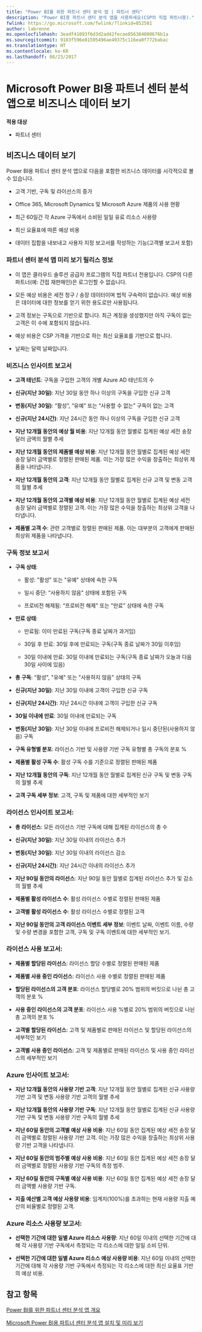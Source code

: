 ```yaml
---
title: "Power BI를 위한 파트너 센터 분석 앱 | 파트너 센터"
description: "Power BI용 파트너 센터 분석 앱을 사용하세요(CSP의 직접 파트너용)."
fwlink: https://go.microsoft.com/fwlink/?linkid=852581
author: labrenne
ms.openlocfilehash: 3eadf41093f6d3d2ad42fecae856384800676b1a
ms.sourcegitcommit: 9183f596e81595496ae49375c116ea0f772babac
ms.translationtype: HT
ms.contentlocale: ko-KR
ms.lasthandoff: 08/23/2017
---
```

# <a name="view-your-business-data-with-the-partner-center-analytics-app-for-microsoft-power-bi"></a>Microsoft Power BI용 파트너 센터 분석 앱으로 비즈니스 데이터 보기

**적용 대상**

-   파트너 센터

## <a name="view-your-business-data"></a>비즈니스 데이터 보기

Power BI용 파트너 센터 분석 앱으로 다음을 포함한 비즈니스 데이터를 시각적으로 볼 수 있습니다.

- 고객 기반, 구독 및 라이선스의 증가

- Office 365, Microsoft Dynamics 및 Microsoft Azure 제품의 사용 현황

- 최근 60일간 각 Azure 구독에서 소비된 일일 유료 리소스 사용량

- 최신 요율표에 따른 예상 비용

- 데이터 집합을 내보내고 사용자 지정 보고서를 작성하는 기능(고객별 보고서 포함) 

### <a name="about-the-partner-center-analytics-app-preview-release"></a>파트너 센터 분석 앱 미리 보기 릴리스 정보

 - 이 앱은 클라우드 솔루션 공급자 프로그램의 직접 파트너 전용입니다. CSP의 다른 파트너(예: 간접 재판매인)은 로그인할 수 없습니다.

- 모든 예상 비용은 세전 청구 / 송장 데이터이며 법적 구속력이 없습니다. 예상 비용은 데이터에 대한 정보를 얻기 위한 용도로만 사용됩니다.

- 고객 정보는 구독으로 기반으로 합니다. 최근 계정을 생성했지만 아직 구독이 없는 고객은 이 수에 포함되지 않습니다. 

- 예상 비용은 CSP 가격을 기반으로 하는 최신 요율표를 기반으로 합니다. 

- 날짜는 달력 날짜입니다. 


### <a name="business-insights-report"></a>비즈니스 인사이트 보고서

-  **고객 테넌트**: 구독을 구입한 고객의 개별 Azure AD 테넌트의 수

-  **신규(지난 30일)**: 지난 30일 동안 하나 이상의 구독을 구입한 신규 고객

-  **변동(지난 30일)**: “활성”, “유예” 또는 “사용할 수 없는” 구독이 없는 고객

- **신규(지난 24시간)**: 지난 24시간 동안 하나 이상의 구독을 구입한 신규 고객

- **지난 12개월 동안의 예상 월 비용**: 지난 12개월 동안 월별로 집계된 예상 세전 송장 달러 금액의 월별 추세

- **지난 12개월 동안의 제품별 예상 비용**: 지난 12개월 동안 월별로 집계된 예상 세전 송장 달러 금액별로 정렬된 판매된 제품. 이는 가장 많은 수익을 창출하는 최상위 제품을 나타냅니다.

- **지난 12개월 동안의 고객**: 지난 12개월 동안 월별로 집계된 신규 고객 및 변동 고객의 월별 추세

- **지난 12개월 동안의 고객별 예상 비용**: 지난 12개월 동안 월별로 집계된 예상 세전 송장 달러 금액별로 정렬된 고객. 이는 가장 많은 수익을 창출하는 최상위 고객을 나타냅니다.

- **제품별 고객 수**: 관련 고객별로 정렬된 판매된 제품. 이는 대부분의 고객에게 판매된 최상위 제품을 나타냅니다. 


### <a name="subscription-insights-report"></a>구독 정보 보고서 

- **구독 상태**:

    - 활성: "활성" 또는 "유예" 상태에 속한 구독

    - 일시 중단: “사용하지 않음" 상태에 포함된 구독

    - 프로비전 해제됨: “프로비전 해제" 또는 "만료" 상태에 속한 구독

- **만료 상태**:

    - 만료됨: 이미 만료된 구독(구독 종료 날짜가 과거임)

    - 30일 후 만료: 30일 후에 만료되는 구독(구독 종료 날짜가 30일 이후임)

    - 30일 이내에 만료: 30일 이내에 만료되는 구독(구독 종료 날짜가 오늘과 다음 30일 사이에 있음)

-  **총 구독**: “활성", "유예" 또는 "사용하지 않음" 상태의 구독

- **신규(지난 30일)**: 지난 30일 이내에 고객이 구입한 신규 구독

- **신규(지난 24시간)**: 지난 24시간 이내에 고객이 구입한 신규 구독

- **30일 이내에 만료**: 30일 이내에 만료되는 구독

- **변동(지난 30일)**: 지난 30일 이내에 프로비전 해제되거나 일시 중단된(사용하지 않음) 구독

- **구독 유형별 분포**: 라이선스 기반 및 사용량 기반 구독 유형별 총 구독의 분포 %

- **제품별 활성 구독 수**: 활성 구독 수를 기준으로 정렬된 판매된 제품

- **지난 12개월 동안의 구독**: 지난 12개월 동안 월별로 집계된 신규 구독 및 변동 구독의 월별 추세

- **고객 구독 세부 정보**: 고객, 구독 및 제품에 대한 세부적인 보기 


### <a name="license-insights-report"></a>라이선스 인사이트 보고서:

- **총 라이선스**: 모든 라이선스 기반 구독에 대해 집계된 라이선스의 총 수

- **신규(지난 30일)**: 지난 30일 이내의 라이선스 추가

- **변동(지난 30일)**: 지난 30일 이내의 라이선스 감소

- **신규(지난 24시간)**: 지난 24시간 이내의 라이선스 추가

- **지난 90일 동안의 라이선스**: 지난 90일 동안 월별로 집계된 라이선스 추가 및 감소의 월별 추세

- **제품별 활성 라이선스 수**: 활성 라이선스 수별로 정렬된 판매된 제품

- **고객별 활성 라이선스 수**: 활성 라이선스 수별로 정렬된 고객

- **지난 90일 동안의 고객 라이선스 이벤트 세부 정보**: 이벤트 날짜, 이벤트 이름, 수량 및 수량 변경을 포함한 고객, 구독 및 구독 이벤트에 대한 세부적인 보기.


### <a name="licenses-usage-report"></a>라이선스 사용 보고서:

- **제품별 할당된 라이선스**: 라이선스 할당 수별로 정렬된 판매된 제품

- **제품별 사용 중인 라이선스**: 라이선스 사용 수별로 정렬된 판매된 제품

- **할당된 라이선스의 고객 분포**: 라이선스 할당별로 20% 범위의 버킷으로 나뉜 총 고객의 분포 %

- **사용 중인 라이선스의 고객 분포**: 라이선스 사용 %별로 20% 범위의 버킷으로 나뉜 총 고객의 분포 %

- **고객별 할당된 라이선스**: 고객 및 제품별로 판매된 라이선스 및 할당된 라이선스의 세부적인 보기

- **고객별 사용 중인 라이선스**: 고객 및 제품별로 판매된 라이선스 및 사용 중인 라이선스의 세부적인 보기


### <a name="azure-insights-report"></a>Azure 인사이트 보고서:

- **지난 12개월 동안의 사용량 기반 고객**: 지난 12개월 동안 월별로 집계된 신규 사용량 기반 고객 및 변동 사용량 기반 고객의 월별 추세

- **지난 12개월 동안의 사용량 기반 구독**: 지난 12개월 동안 월별로 집계된 신규 사용량 기반 구독 및 변동 사용량 기반 구독의 월별 추세

- **지난 60일 동안의 고객별 예상 사용 비용**: 지난 60일 동안 집계된 예상 세전 송장 달러 금액별로 정렬된 사용량 기반 고객. 이는 가장 많은 수익을 창출하는 최상위 사용량 기반 고객을 나타냅니다.

- **지난 60일 동안의 범주별 예상 사용 비용**: 지난 60일 동안 집계된 예상 세전 송장 달러 금액별로 정렬된 사용량 기반 구독의 측정 범주.

- **지난 60일 동안의 구독별 예상 사용 비용**: 지난 60일 동안 집계된 예상 세전 송장 달러 금액별 사용량 기반 구독.

- **지출 예산별 고객 예상 사용량 비용**: 임계치(100%)를 초과하는 현재 사용량 지출 예산의 비율별로 정렬된 고객.


### <a name="azure-resource-usage-report"></a>Azure 리소스 사용량 보고서:

- **선택한 기간에 대한 일별 Azure 리소스 사용량**: 지난 60일 이내의 선택한 기간에 대해 각 사용량 기반 구독에서 측정되는 각 리소스에 대한 일일 소비 단위.

- **선택한 기간에 대한 일별 Azure 리소스 예상 사용량 비용**: 지난 60일 이내의 선택한 기간에 대해 각 사용량 기반 구독에서 측정되는 각 리소스에 대한 최신 요율표 기반의 예상 비용. 

## <a name="see-also"></a>참고 항목

[Power BI를 위한 파트너 센터 분석 앱 개요](power-bi-app-for-direct-partners.md)


[Microsoft Power BI용 파트너 센터 분석 앱 설치 및 미리 보기](power-bi-app-for-direct-partners-install.md)

